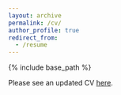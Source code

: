 ```yaml
---
layout: archive
permalink: /cv/
author_profile: true
redirect_from:
  - /resume
---
```


{% include base_path %}

Please see an updated CV [here](exampleCV.pdf).

